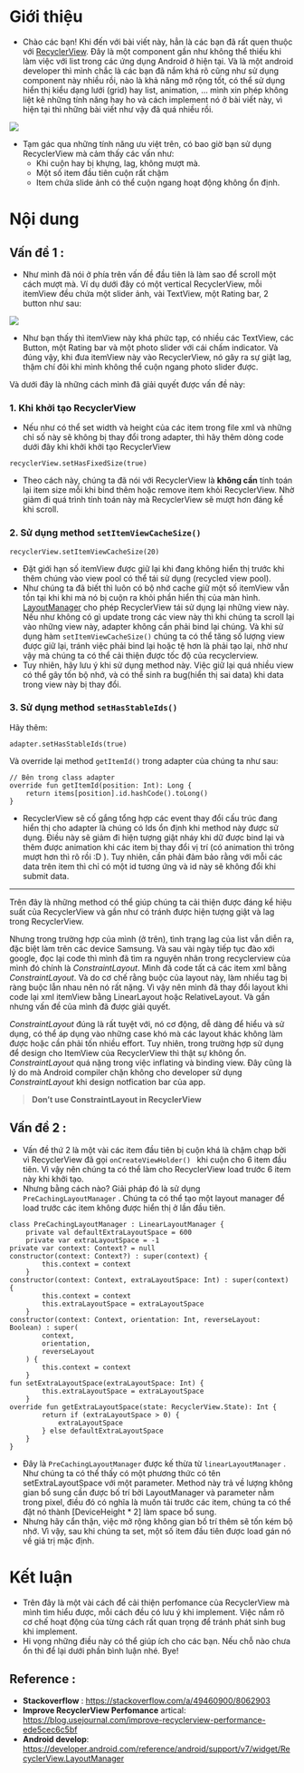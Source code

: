 # Giới thiệu
* Chào các bạn! Khi đến với bài viết này, hẳn là các bạn đã rất quen thuộc với [RecyclerView](https://developer.android.com/guide/topics/ui/layout/recyclerview). Đây là một component gần như không thể thiếu khi làm việc với list trong các ứng dụng Android ở hiện tại. Và là một android developer thì mình chắc là các bạn đã nắm khá rõ cũng như sử dụng component này nhiều rồi, nào là khả năng mở rộng tốt, có thể sử dụng hiển thị kiểu dạng lưới (grid) hay list, animation, ... mình xin phép không liệt kê những tính năng hay ho và cách implement nó ở bài viết này, vì hiện tại thì những bài viết như vậy đã quá nhiều rồi.

![](https://images.viblo.asia/aeaa6b22-578d-4ef7-8821-ae0e3ae31882.png)

* Tạm gác qua những tính năng ưu việt trên, có bao giờ bạn sử dụng RecyclerView mà cảm thấy các vấn như:
    * Khi cuộn hay bị khựng, lag, không mượt mà.
    * Một số item đầu tiên cuộn rất chậm
    * Item chứa slide ảnh có thể cuộn ngang hoạt động  không ổn định.

# Nội dung
##  Vấn đề 1 : 
* Như mình đã nói ở phía trên vấn đề đầu tiên là làm sao để scroll một cách mượt mà. Ví dụ dưới đây có một vertical RecyclerView, mỗi itemView đều chứa một slider ảnh, vài TextView, một Rating bar,  2 button như sau:

![](https://images.viblo.asia/0bd070f1-21c6-4a15-8564-e1e3814570be.png)
* Như bạn thấy thì itemView này khá phức tạp, có nhiều các TextView, các Button, một Rating bar và một photo slider với cái chấm indicator. Và đúng vậy, khi đưa itemView này vào RecyclerView, nó gây ra sự giật lag, thậm chí đôi khi mình không thể cuộn ngang photo slider được. 

Và dưới đây là những cách mình đã giải quyết được vấn đề này:

### 1. Khi khởi tạo RecyclerView
* Nếu như có thể set width và height của các item trong file xml và những chỉ số này sẽ không bị thay đổi trong adapter, thì hãy thêm dòng code dưới đây khi khởi khởi tạo RecyclerView
```
recyclerView.setHasFixedSize(true)
```
* Theo cách này, chúng ta đã nói với RecyclerView
 là **không cần** tính toán lại item size mỗi khi bind thêm hoặc remove item khỏi RecyclerView. Nhờ giảm đi quá trình tính toán này mà RecyclerView sẽ mượt hơn đáng kể khi scroll.
 
###  2. Sử dụng method `setItemViewCacheSize()`

```
recyclerView.setItemViewCacheSize(20)
```
*  Đặt giới hạn số itemView được giữ lại khi đang không hiển thị trước khi thêm chúng vào view pool có thể tái sử dụng (recycled view pool). 
*  Như chúng ta đã biết thì luôn có bộ nhớ cache giữ một số itemView vẫn tồn tại khi khi mà nó bị cuộn ra khỏi phần hiển thị của màn hình. [LayoutManager](https://developer.android.com/reference/android/support/v7/widget/RecyclerView.LayoutManager) cho phép RecyclerView tái sử dụng lại những view này. Nếu như không có gì update trong các view này thì khi chúng ta scroll lại vào những view này, adapter không cần phải bind lại chúng. Và khi sử dụng hàm `setItemViewCacheSize()` chúng ta có thể tăng số lượng view được giữ lại, tránh việc phải bind lại hoặc tệ hơn là phải tạo lại, nhờ như vậy mà chúng ta có thể cải thiện được tốc độ của recyclerview.   
*  Tuy nhiên, hãy lưu ý khi sử dụng method này. Việc giữ lại quá nhiều view có thể gây tốn bộ nhớ, và có thể sinh ra bug(hiển thị sai data) khi data trong view này bị thay đổi.

### 3. Sử dụng method `setHasStableIds()`
Hãy thêm:
```
adapter.setHasStableIds(true)
```
Và override lại method `getItemId()` trong adapter của chúng ta như sau:

```
// Bên trong class adapter
override fun getItemId(position: Int): Long {
    return items[position].id.hashCode().toLong()
}
```
* RecyclerView sẽ cố gắng tổng hợp các event thay đổi cấu trúc đang hiển thị cho adapter là chúng có Ids ổn định khi method này được sử dụng. Điều này sẽ giảm đi hiện tượng giật nháy khi dữ được bind lại và thêm được animation khi các item bị thay đổi vị trí (có animation thì trông mượt hơn thì rõ rồi :D ). Tuy nhiên, cần phải đảm bảo rằng với mỗi các data trên item thì chỉ có một id tương ứng và id này sẽ không đổi khi submit data.
 
 
-----

Trên đây là những method có thể giúp chúng ta cải thiện được đáng kể hiệu suất của RecyclerView và gần như có tránh được hiện tượng giật và lag trong RecyclerView. 

Nhưng trong trường hợp của mình (ở trên), tình trạng lag của list vẫn diễn ra, đặc biệt làm trên các device Samsung. Và sau vài ngày tiếp tục đào xới google, đọc lại code thì mình đã tìm ra nguyên nhân trong recyclerview của mình đó chính là *ConstraintLayout*. Mình đã code tất cả các item xml bằng *ConstraintLayout*. Và do cơ chế rằng buộc của layout này, làm nhiều tag bị ràng buộc lẫn nhau nên nó rất nặng. Vì vậy nên mình đã thay đổi layout khi code lại xml itemView bằng LinearLayout hoặc RelativeLayout. Và gần nhưng vấn đề của mình đã được giải quyết.   

*ConstraintLayout* đúng là rất tuyệt với, nó cơ động, dễ dàng để hiểu và sử dụng, có thể áp dụng vào những case khó mà các layout khác không làm được hoặc cần phải tốn nhiều effort. Tuy nhiên, trong trường hợp sử dụng để design cho ItemView của RecyclerView thì thật sự không ổn. *ConstraintLayout* quá nặng trong việc inflating và binding view. Đây cũng là lý do mà Android compiler chặn không cho developer sử dụng  *ConstraintLayout* khi design notfication bar của app.

>  **Don’t use ConstraintLayout in RecyclerView**
##  Vấn đề 2 : 
* Vấn đề thứ 2 là một vài các item đầu tiên bị cuộn khá là chậm chạp bởi vì RecyclerView đã gọi  `onCreateViewHolder() ` khi cuộn cho 6 item đầu tiên. Vì vậy nên chúng ta có thể làm cho RecyclerView load trước 6 item này khi khởi tạo.
* Nhưng bằng cách nào? Giải pháp đó là sử dụng `PreCachingLayoutManager` . Chúng ta có thể tạo một layout manager để load trước các item không được hiển thị ở lần đầu tiên.

```
class PreCachingLayoutManager : LinearLayoutManager {
    private val defaultExtraLayoutSpace = 600
    private var extraLayoutSpace = -1
private var context: Context? = null
constructor(context: Context?) : super(context) {
        this.context = context
    }
constructor(context: Context, extraLayoutSpace: Int) : super(context) {
        this.context = context
        this.extraLayoutSpace = extraLayoutSpace
    }
constructor(context: Context, orientation: Int, reverseLayout: Boolean) : super(
        context,
        orientation,
        reverseLayout
    ) {
        this.context = context
    }
fun setExtraLayoutSpace(extraLayoutSpace: Int) {
        this.extraLayoutSpace = extraLayoutSpace
    }
override fun getExtraLayoutSpace(state: RecyclerView.State): Int {
        return if (extraLayoutSpace > 0) {
            extraLayoutSpace
        } else defaultExtraLayoutSpace
    }
}
```

* Đây là `PreCachingLayoutManager` được kế thừa từ `linearLayoutManager` . Như chúng ta có thể thấy có một phương thức có tên setExtraLayoutSpace với một parameter. Method này trả về lượng không gian bổ sung cần được bố trí bởi LayoutManager và parameter nằm trong pixel, điều đó có nghĩa là muốn tải trước các item, chúng ta có thể đặt nó thành [DeviceHeight * 2] làm space bổ sung.
* Nhưng hãy cẩn thận, việc mở rộng không gian bố trí thêm sẽ tốn kém bộ nhớ. Vì vậy, sau khi chúng ta set, một số item đầu tiên được load gán nó về giá trị mặc định.

# Kết luận
* Trên đây là một vài cách để cải thiện perfomance của RecyclerView mà mình tìm hiểu được, mỗi cách đều có lưu ý khi implement. Việc nắm rõ cơ chế hoạt động của từng cách rất quan trọng để tránh phát sinh bug khi implement.
* Hi vọng những điều này có thể giúp ích cho các bạn. Nếu chỗ nào chưa ổn thì để lại dưới phần bình luận nhé. Bye!

## Reference : 
* **Stackoverflow** : https://stackoverflow.com/a/49460900/8062903
* **Improve RecyclerView Perfomance** artical: https://blog.usejournal.com/improve-recyclerview-performance-ede5cec6c5bf
* **Android develop**: https://developer.android.com/reference/android/support/v7/widget/RecyclerView.LayoutManager